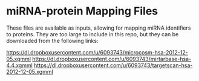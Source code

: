 # miRNA-protein Mapping Files
These files are available as inputs, allowing for mapping miRNA identifiers to proteins. They are too large to include in this repo, but they can be downloaded from the following links:

https://dl.dropboxusercontent.com/u/6093743/microcosm-hsa-2012-12-05.xgmml
https://dl.dropboxusercontent.com/u/6093743/mirtarbase-hsa-4.4.xgmml
https://dl.dropboxusercontent.com/u/6093743/targetscan-hsa-2012-12-05.xgmml
